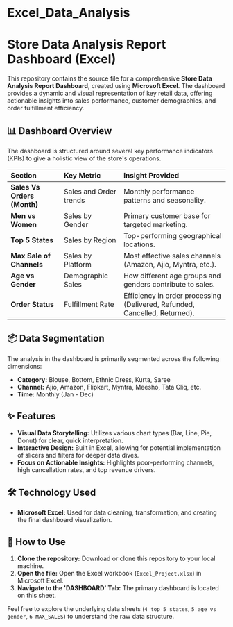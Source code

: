 # Excel_Data_Analysis
# Store Data Analysis Report Dashboard (Excel)

This repository contains the source file for a comprehensive **Store Data Analysis Report Dashboard**, created using **Microsoft Excel**. The dashboard provides a dynamic and visual representation of key retail data, offering actionable insights into sales performance, customer demographics, and order fulfillment efficiency.

## 📊 Dashboard Overview

The dashboard is structured around several key performance indicators (KPIs) to give a holistic view of the store's operations.

| Section | Key Metric | Insight Provided |
| :--- | :--- | :--- |
| **Sales Vs Orders (Month)** | Sales and Order trends | Monthly performance patterns and seasonality. |
| **Men vs Women** | Sales by Gender | Primary customer base for targeted marketing. |
| **Top 5 States** | Sales by Region | Top-performing geographical locations. |
| **Max Sale of Channels** | Sales by Platform | Most effective sales channels (Amazon, Ajio, Myntra, etc.). |
| **Age vs Gender** | Demographic Sales | How different age groups and genders contribute to sales. |
| **Order Status** | Fulfillment Rate | Efficiency in order processing (Delivered, Refunded, Cancelled, Returned). |

## 📦 Data Segmentation

The analysis in the dashboard is primarily segmented across the following dimensions:

* **Category:** Blouse, Bottom, Ethnic Dress, Kurta, Saree
* **Channel:** Ajio, Amazon, Flipkart, Myntra, Meesho, Tata Cliq, etc.
* **Time:** Monthly (Jan - Dec)

## ✨ Features

* **Visual Data Storytelling:** Utilizes various chart types (Bar, Line, Pie, Donut) for clear, quick interpretation.
* **Interactive Design:** Built in Excel, allowing for potential implementation of slicers and filters for deeper data dives.
* **Focus on Actionable Insights:** Highlights poor-performing channels, high cancellation rates, and top revenue drivers.

## 🛠️ Technology Used

* **Microsoft Excel:** Used for data cleaning, transformation, and creating the final dashboard visualization.

## 🚀 How to Use

1.  **Clone the repository:** Download or clone this repository to your local machine.
2.  **Open the file:** Open the Excel workbook (`Excel_Project.xlsx`) in Microsoft Excel.
3.  **Navigate to the 'DASHBOARD' Tab:** The primary dashboard is located on this sheet.

Feel free to explore the underlying data sheets (`4 top 5 states`, `5 age vs gender`, `6 MAX_SALES`) to understand the raw data structure.
